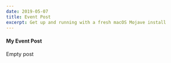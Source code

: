 ```yaml
---
date: 2019-05-07
title: Event Post
excerpt: Get up and running with a fresh macOS Mojave install
---
```


#### My Event Post

Empty post
